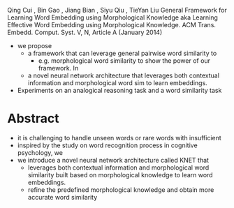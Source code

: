 Qing Cui , Bin Gao , Jiang Bian , Siyu Qiu , TieYan Liu
General Framework for Learning Word Embedding using Morphological Knowledge
aka Learning Effective Word Embedding using Morphological Knowledge.
ACM Trans. Embedd. Comput. Syst. V, N, Article A (January 2014)

* we propose
  * a framework that can leverage general pairwise word similarity to
    * e.g. morphological word similarity to show the power of our framework. In
  * a novel neural network architecture that leverages
    both contextual information and morphological word sim to learn embeddings.
* Experiments on an analogical reasoning task and a word similarity task

# Abstract

* it is challenging to handle unseen words or rare words with insufficient
* inspired by the study on word recognition process in cognitive psychology, we
* we introduce a novel neural network architecture called KNET that
  * leverages both contextual information and morphological word similarity
    built based on morphological knowledge to learn word embeddings.
  * refine the predefined morphological knowledge and obtain more accurate word
    similarity

